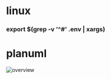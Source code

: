 # linux
### export $(grep -v '^#' .env | xargs)

# planuml
![overview](http://www.plantuml.com/plantuml/proxy?cache=no&src=https://raw.githubusercontent.com/tuannm99/note/master/overview.iuml)

